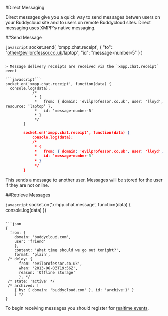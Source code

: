 #Direct Messaging

Direct messages give you a quick way to send messages betwen users on your Buddycloud site and to users on remote Buddycloud sites. Direct messaging uses XMPP's native messaging.
 
##Send Message

```javascript```
socket.send(
  'xmpp.chat.receipt',
      {
        "to": "other@evilprofessor.co.uk/laptop",
        "id": "message-number-5"
      }
  )
```

> Message delivery receipts are received via the `xmpp.chat.receipt` event

```javascript```
socket.on('xmpp.chat.receipt', function(data) {
  console.log(data);
            /*
             * {
             *   from: { domain: 'evilprofessor.co.uk', user: 'lloyd', resource: 'laptop' },
             *   id: 'message-number-5'
             * }
             */
        }
```

```json
        socket.on('xmpp.chat.receipt', function(data) {
            console.log(data);
            /*
             * {
             *   from: { domain: 'evilprofessor.co.uk', user: 'lloyd', resource: 'laptop' },
             *   id: 'message-number-5'
             * }
             */
        }
```

This sends a message to another user. Messages will be stored for the user if they are not online. 

##Retrieve Messages

```javascript```
socket.on('xmpp.chat.message', function(data) {
  console.log(data)
  })
```

```json
{
  from: {
    domain: 'buddycloud.com',
    user: 'friend'
    },
    content: 'What time should we go out tonight?',
    format: 'plain',
 /* delay: {
      from: 'evilprofessor.co.uk',
      when: '2013-06-03T19:56Z',
      reason: 'Offline storage'
      }, */
 /* state: 'active' */
 /* archived: [
    { by: { domain: 'buddycloud.com' }, id: 'archive:1' }
    ] */
}
```

To begin receiving messages you should register for [realtime events](#realtime-events).

